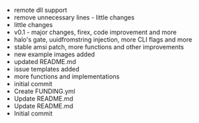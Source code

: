 - remote dll support
- remove unnecessary lines - little changes
- little changes
- v0.1 - major changes, firex, code improvement and more
- halo's gate, uuidfromstring injection, more CLI flags and more
- stable amsi patch, more functions and other improvements
- new example images added
- updated README.md
- issue templates added
- more functions and implementations
- initial commit
- Create FUNDING.yml
- Update README.md
- Update README.md
- Initial commit
